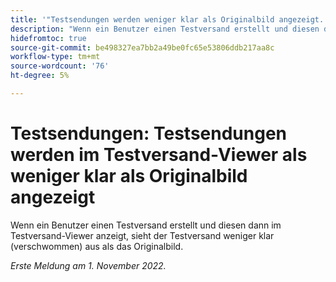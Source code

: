 ```yaml
---
title: '"Testsendungen werden weniger klar als Originalbild angezeigt.'
description: "Wenn ein Benutzer einen Testversand erstellt und diesen dann im Testversand-Viewer anzeigt, sieht der Testversand weniger klar (verschwommen) aus als das Originalbild."
hidefromtoc: true
source-git-commit: be498327ea7bb2a49be0fc65e53806ddb217aa8c
workflow-type: tm+mt
source-wordcount: '76'
ht-degree: 5%

---
```



# Testsendungen: Testsendungen werden im Testversand-Viewer als weniger klar als Originalbild angezeigt

<!--This is on both the WF and WFP TOCs-->

Wenn ein Benutzer einen Testversand erstellt und diesen dann im Testversand-Viewer anzeigt, sieht der Testversand weniger klar (verschwommen) aus als das Originalbild.

_Erste Meldung am 1. November 2022._


